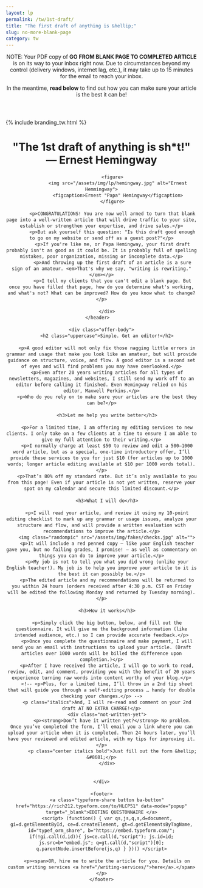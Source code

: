 ```yaml
---
layout: lp
permalink: /tw/1st-draft/
title: "The first draft of anything is &hellip;"
slug: no-more-blank-page
category: tw
---
```


<header class="your-lm">
	<p>NOTE: Your PDF copy of <strong>GO FROM BLANK PAGE TO COMPLETED ARTICLE</strong> is on its way to your inbox right now. Due to circumstances beyond my control (delivery windows, internet lag, etc.), it may take up to 15 minutes for the email to reach your inbox.</p>
	<p>In the meantime, <strong>read below</strong> to find out how you can make sure your article is the best it can be!</p>
</header>

{% include branding_tw.html %}

<div class="tw-offer">
	<header>
		<div>
			<h1>"The 1st draft of anything is sh*t!"<br>&mdash; Ernest Hemingway</h1>

			<figure>
				<img src="/assets/img/lp/hemingway.jpg" alt="Ernest Hemmingway">
				<figcaption>Ernest "Papa" Hemingway</figcaption>
			</figure>

			<p>CONGRATULATIONS! You are now well armed to turn that blank page into a well-written article that will drive traffic to your site, establish or strengthen your expertise, and drive sales.</p>
			<p>But ask yourself this question: "Is this draft good enough to go on my website or send off as a guest post?"</p>
			<p>If you're like me, or Papa Hemingway, your first draft probably isn't as good as it could be. It is probably full of spelling mistakes, poor organization, missing or incomplete data.</p>
			<p>And throwing up the first draft of an article is a sure sign of an amateur. <em>That's why we say, "writing is rewriting."</em></p>
			<p>I tell my clients that you can't edit a blank page. But once you have filled that page, how do you determine what's working, and what's not? What can be improved? How do you know what to change?</p>

		</div>
	</header>	

	<div class="offer-body">
		<h2 class="uppercase">Simple. Get an editor!</h2>

		<p>A good editor will not only fix those nagging little errors in grammar and usage that make you look like an amateur, but will provide guidance on structure, voice, and flow. A good editor is a second set of eyes and will find problems you may have overlooked.</p>
		<p>Even after 20 years writing articles for all types of newsletters, magazines, and websites, I still send my work off to an editor before calling it finished. Even Hemingway relied on his editor, Maxwell Perkins.</p>
		<p>Who do you rely on to make sure your articles are the best they can be?</p>

		<h3>Let me help you write better</h3>

		<p>For a limited time, I am offering my editing services to new clients. I only take on a few clients at a time to ensure I am able to give my full attention to their writing.</p>
		<p>I normally charge at least $50 to review and edit a 500–1000 word article, but as a special, one-time introductory offer, I’ll provide these services to you for just $10 (for articles up to 1000 words; longer article editing available at $10 per 1000 words total).</p>
		<p>That’s 80% off my standard rate. But it’s only available to you from this page! Even if your article is not yet written, reserve your spot on my calendar and secure this limited discount.</p>

		<h3>What I will do</h3>

		<p>I will read your article, and review it using my 10-point editing checklist to mark up any grammar or usage issues, analyze your structure and flow, and will provide a written evaluation with recommendations to improve the article.</p>
		<img class="randompic" src="/assets/img/fakes/checks.jpg" alt="">
		<p>It will include a red penned copy — like your English teacher gave you, but no failing grades, I promise! — as well as commentary on things you can do to improve your article.</p>
		<p>My job is not to tell you what you did wrong (unlike your English teacher!). My job is to help you improve your article to it is the best it can possibly be.</p>
		<p>The edited article and my recommendations will be returned to you within 24 hours (orders received after 4:30 p.m. CST on Friday will be edited the following Monday and returned by Tuesday morning).</p>

		<h3>How it works</h3>

		<p>Simply click the big button, below, and fill out the questionnaire. It will give me the background information (like intended audience, etc.) so I can provide accurate feedback.</p>
		<p>Once you complete the questionnaire and make payment, I will send you an email with instructions to upload your article. (Draft articles over 1000 words will be billed the difference upon completion.)</p>
		<p>After I have received the article, I will go to work to read, review, edit, and comment, providing you with the benefit of 20 years experience turning raw words into content worthy of your blog.</p>
		<!-- <p>Plus, for a limited time, I’ll throw in a 2nd tip sheet that will guide you through a self-editing process … handy for double checking your changes.</p> -->
		<p class="italics">And, I will re-read and comment on your 2nd draft AT NO EXTRA CHARGE!</p>
		<div class="not-written-yet">
			<p><strong>Don’t have it written yet?</strong> No problem. Once you’ve completed the form, I’ll email you a link where you can upload your article when it is completed. Then 24 hours later, you’ll have your reviewed and edited article, with my tips for improving it.</p>
			<p class="center italics bold">Just fill out the form &hellip; &#8681;</p>
		</div>


	</div>

	<footer>
		<a class="typeform-share button ba-button" href="https://rich212.typeform.com/to/HLCP51" data-mode="popup"  target="_blank">EDITING QUESTONNAIRE </a>
		<script> (function() { var qs,js,q,s,d=document, gi=d.getElementById, ce=d.createElement, gt=d.getElementsByTagName, id="typef_orm_share", b="https://embed.typeform.com/"; if(!gi.call(d,id)){ js=ce.call(d,"script"); js.id=id; js.src=b+"embed.js"; q=gt.call(d,"script")[0]; q.parentNode.insertBefore(js,q) } })() </script>

		<p><span>OR, hire me to write the article for you. Details on custom writing services <a href="/writing-services/">here</a>.</span></p>
	</footer>

</div>
